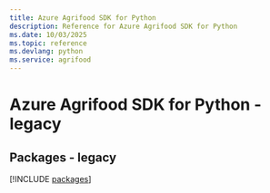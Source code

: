 ```yaml
---
title: Azure Agrifood SDK for Python
description: Reference for Azure Agrifood SDK for Python
ms.date: 10/03/2025
ms.topic: reference
ms.devlang: python
ms.service: agrifood
---
```

# Azure Agrifood SDK for Python - legacy
## Packages - legacy
[!INCLUDE [packages](agrifood-index.md)]
